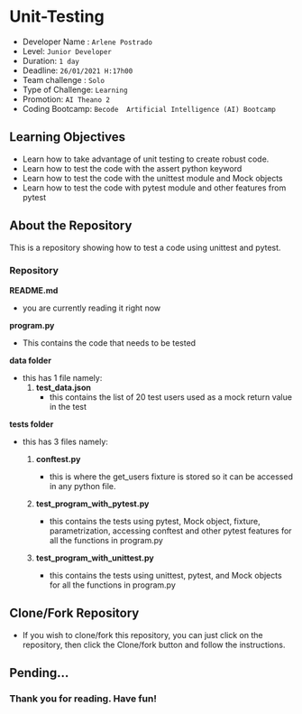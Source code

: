 # Unit-Testing 

- Developer Name : `Arlene Postrado`
- Level: `Junior Developer`
- Duration: `1 day`
- Deadline: `26/01/2021 H:17h00`
- Team challenge : `Solo`
- Type of Challenge: `Learning`
- Promotion: `AI Theano 2`
- Coding Bootcamp: `Becode  Artificial Intelligence (AI) Bootcamp`

## Learning Objectives
- Learn how to take advantage of unit testing to create robust code.
- Learn how to test the code with the assert python keyword
- Learn how to test the code with the unittest module and Mock objects
- Learn how to test the code with pytest module and other features from pytest

## About the Repository

This is a repository showing how to test a code using unittest and pytest.

### Repository

**README.md**
  - you are currently reading it right now

**program.py**
  - This contains the code that needs to be tested

**data folder**
  - this has 1 file namely:
      1. **test_data.json**
          - this contains the list of 20 test users used as a mock return value in the test
  
**tests folder**
  - this has 3 files namely:
      1. **conftest.py**
          - this is where the get_users fixture is stored so it can be accessed in any python file.

      2. **test_program_with_pytest.py**
          - this contains the tests using pytest, Mock object, fixture, parametrization, accessing conftest and other pytest features for all the functions in program.py

      3. **test_program_with_unittest.py**
          - this contains the tests using unittest, pytest, and Mock objects  for all the functions in program.py

  
## Clone/Fork Repository
  - If you wish to clone/fork this repository, you can just click on the repository, then click the Clone/fork button and follow the instructions.

## Pending...
  
### Thank you for reading. Have fun!
